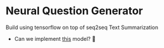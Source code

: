 # Neural Question Generator

Build using tensorflow on top of seq2seq Text Summarization

- Can we implement [this](https://arxiv.org/pdf/1704.01792.pdf) model? :see_no_evil:
